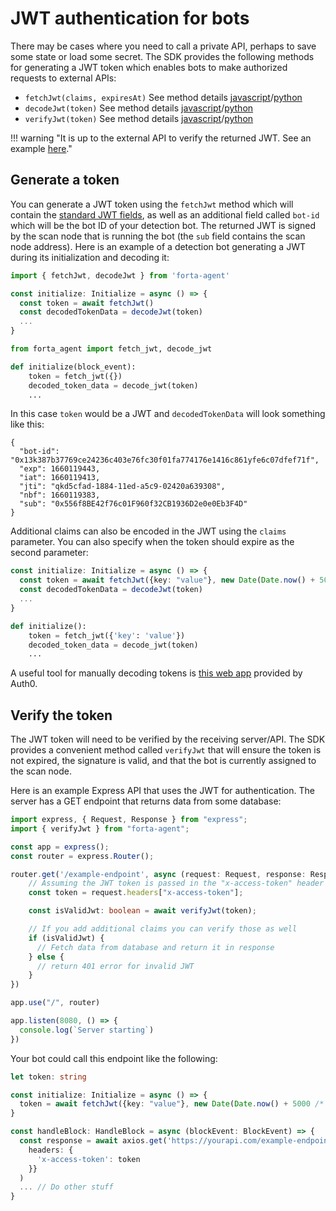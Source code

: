 # JWT authentication for bots

There may be cases where you need to call a private API, perhaps to save some state or load some secret. The SDK provides the following methods for generating a JWT token which enables bots to make authorized requests to external APIs:

- `fetchJwt(claims, expiresAt)` See method details [javascript](sdk.md#fetchjwt)/[python](python.md#fetch_jwt)
- `decodeJwt(token)` See method details [javascript](sdk.md#decodejwt)/[python](python.md#decode_jwt)
- `verifyJwt(token)` See method details [javascript](sdk.md#verifyjwt)/[python](python.md#verify_jwt)

!!! warning "It is up to the external API to verify the returned JWT. See an example [here](jwt-auth.md#detection-bot-authentication-example)."

## Generate a token

You can generate a JWT token using the `fetchJwt` method which will contain the [standard JWT fields](https://auth0.com/docs/secure/tokens/json-web-tokens/json-web-token-claims#registered-claims), as well as an additional field called `bot-id` which will be the bot ID of your detection bot. The returned JWT is signed by the scan node that is running the bot (the `sub` field contains the scan node address). Here is an example of a detection bot generating a JWT during its initialization and decoding it:

``` typescript title="Typescript"
import { fetchJwt, decodeJwt } from 'forta-agent'

const initialize: Initialize = async () => {
  const token = await fetchJwt()
  const decodedTokenData = decodeJwt(token)
  ...
}
```

``` python title="Python"
from forta_agent import fetch_jwt, decode_jwt

def initialize(block_event):
    token = fetch_jwt({})
    decoded_token_data = decode_jwt(token)
    ...
```

In this case `token` would be a JWT and `decodedTokenData` will look something like this:

```
{
  "bot-id": "0x13k387b37769ce24236c403e76fc30f01fa774176e1416c861yfe6c07dfef71f",
  "exp": 1660119443,
  "iat": 1660119413,
  "jti": "qkd5cfad-1884-11ed-a5c9-02420a639308",
  "nbf": 1660119383,
  "sub": "0x556f8BE42f76c01F960f32CB1936D2e0e0Eb3F4D"
}
```

Additional claims can also be encoded in the JWT using the `claims` parameter. You can also specify when the token should expire as the second parameter:

``` typescript title="Typescript"
const initialize: Initialize = async () => {
  const token = await fetchJwt({key: "value"}, new Date(Date.now() + 5000 /*5 seconds*/))
  const decodedTokenData = decodeJwt(token)
  ...
}
```

``` python title="Python"
def initialize():
    token = fetch_jwt({'key': 'value'})
    decoded_token_data = decode_jwt(token)
    ...
```

A useful tool for manually decoding tokens is [this web app](https://jwt.io/) provided by Auth0.

## Verify the token

The JWT token will need to be verified by the receiving server/API. The SDK provides a convenient method called `verifyJwt` that will ensure the token is not expired, the signature is valid, and that the bot is currently assigned to the scan node. 

Here is an example Express API that uses the JWT for authentication. The server has a GET endpoint that returns data from some database:

``` typescript
import express, { Request, Response } from "express";
import { verifyJwt } from "forta-agent";

const app = express();
const router = express.Router();

router.get('/example-endpoint', async (request: Request, response: Response) => {
    // Assuming the JWT token is passed in the "x-access-token" header
    const token = request.headers["x-access-token"];

    const isValidJwt: boolean = await verifyJwt(token);

    // If you add additional claims you can verify those as well
    if (isValidJwt) {
      // Fetch data from database and return it in response
    } else {
      // return 401 error for invalid JWT
    }
})

app.use("/", router)

app.listen(8080, () => {
  console.log(`Server starting`)
})

```

Your bot could call this endpoint like the following:

``` typescript
let token: string

const initialize: Initialize = async () => {
  token = await fetchJwt({key: "value"}, new Date(Date.now() + 5000 /* 5 seconds */))
}

const handleBlock: HandleBlock = async (blockEvent: BlockEvent) => {
  const response = await axios.get('https://yourapi.com/example-endpoint', {
    headers: {
      'x-access-token': token
    }}
  )
  ... // Do other stuff
}
```